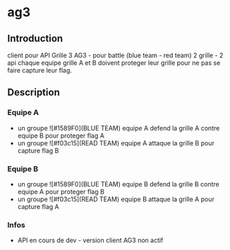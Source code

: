 # ag3

## Introduction

client pour API Grille 3 AG3 - pour battle (blue team - red team)
2 grille - 2 api
chaque equipe grille A et B doivent proteger leur grille pour ne pas se faire capture leur flag.

## Description 

### Equipe A

- un groupe ![#1589F0](BLUE TEAM) equipe A defend la grille A contre equipe B pour proteger flag A
- un groupe ![#f03c15](READ TEAM) equipe A attaque la grille B pour capture flag B

### Equipe B

- un groupe ![#1589F0](BLUE TEAM) equipe B defend la grille B contre equipe A pour proteger flag B
- un groupe ![#f03c15](READ TEAM) equipe B attaque la grille A pour capture flag A


### Infos

- API en cours de dev - version client AG3 non actif